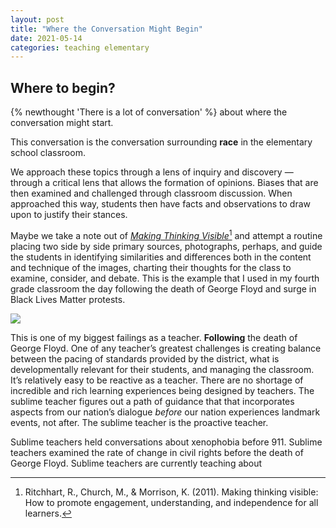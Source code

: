 ```yaml
---
layout: post
title: "Where the Conversation Might Begin"
date: 2021-05-14
categories: teaching elementary
---
```

## Where to begin?

{% newthought 'There is a lot of conversation' %} about where the conversation might start.

This conversation is the conversation surrounding **race** in the elementary school classroom.

We approach these topics through a lens of inquiry and discovery — through a critical lens that allows the formation of opinions. Biases that are then examined and challenged through classroom discussion. When approached this way, students then have facts and observations to draw upon to justify their stances.

Maybe we take a note out of _[Making Thinking Visible](https://www.amazon.com/Making-Thinking-Visible-Understanding-Independence/dp/047091551X/ref=sr_1_1?dchild=1&keywords=Making+thinking+visible&qid=1620934541&sr=8-1)_[^1] and attempt a routine placing two side by side primary sources, photographs, perhaps, and guide the students in identifying similarities and differences both in the content and technique of the images, charting their thoughts for the class to examine, consider, and debate. This is the example that I used in my fourth grade classroom the day following the death of George Floyd and surge in Black Lives Matter protests.

![]({{site.baseurl}}/assets/img/samedifferent.jpg)

This is one of my biggest failings as a teacher. **Following** the death of George Floyd. One of any teacher’s greatest challenges is creating balance between the pacing of standards provided by the district, what is developmentally relevant for their students, and managing the classroom. It’s relatively easy to be reactive as a teacher. There are no shortage of incredible and rich learning experiences being designed by teachers. The sublime teacher figures out a path of guidance that that incorporates aspects from our nation’s dialogue _before_ our nation experiences landmark events, not after. The sublime teacher is the proactive teacher.

Sublime teachers held conversations about xenophobia before 911. Sublime teachers examined the rate of change in civil rights before the death of George Floyd. Sublime teachers are currently teaching about

[^1]:	Ritchhart, R., Church, M., & Morrison, K. (2011). Making thinking visible: How to promote engagement, understanding, and independence for all learners.
